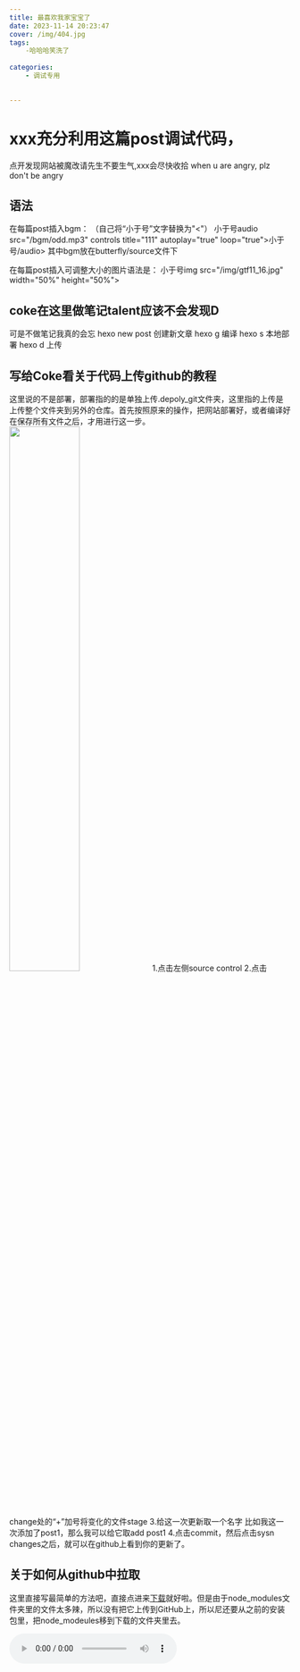 ```yaml
---
title: 最喜欢我家宝宝了
date: 2023-11-14 20:23:47
cover: /img/404.jpg
tags:
    -哈哈哈笑洗了
    
categories:
    - 调试专用

   
---
```


# xxx充分利用这篇post调试代码，
点开发现网站被魔改请先生不要生气,xxx会尽快收拾
when u are angry, plz don't be angry

## 语法
在每篇post插入bgm：
（自己将“小于号”文字替换为"<"）
小于号audio src="/bgm/odd.mp3" controls title="111" autoplay="true" loop="true">小于号/audio>
其中bgm放在butterfly/source文件下

在每篇post插入可调整大小的图片语法是：
小于号img src="/img/gtf11_16.jpg" width="50%" height="50%">

## coke在这里做笔记talent应该不会发现D
可是不做笔记我真的会忘
hexo new post 创建新文章
hexo g 编译
hexo s 本地部署
hexo d 上传

## 写给Coke看关于代码上传github的教程
这里说的不是部署，部署指的的是单独上传.depoly_git文件夹，这里指的上传是上传整个文件夹到另外的仓库。首先按照原来的操作，把网站部署好，或者编译好在保存所有文件之后，才用进行这一步。
<img src="/img/post/tutorial.png" width="50%" height="50%">
1.点击左侧source control
2.点击change处的“+”加号将变化的文件stage
3.给这一次更新取一个名字  比如我这一次添加了post1，那么我可以给它取add post1
4.点击commit，然后点击sysn changes之后，就可以在github上看到你的更新了。

## 关于如何从github中拉取
这里直接写最简单的方法吧，直接点进来[下载](https://github.com/TalentJune/blog)就好啦。但是由于node_modules文件夹里的文件太多辣，所以没有把它上传到GitHub上，所以尼还要从之前的安装包里，把node_modeules移到下载的文件夹里去。


<audio src="\bgm\fallinlove.mp3" controls title="恋爱循环" autoplay="true" loop="true"></audio>


